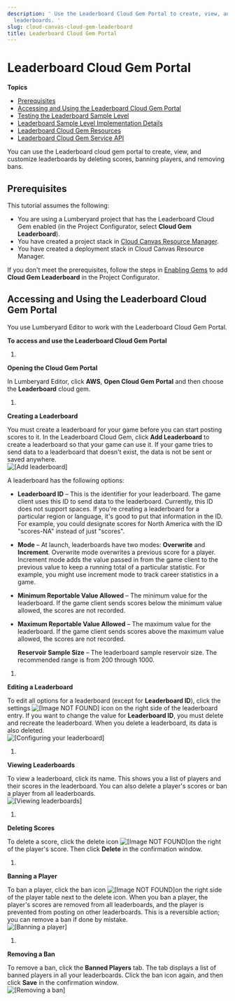 ```yaml
---
description: ' Use the Leaderboard Cloud Gem Portal to create, view, and customize
  leaderboards. '
slug: cloud-canvas-cloud-gem-leaderboard
title: Leaderboard Cloud Gem Portal
---
```

# Leaderboard Cloud Gem Portal<a name="cloud-canvas-cloud-gem-leaderboard"></a>

**Topics**
+ [Prerequisites](#cloud-canvas-cloud-gem-leaderboard-prerequisites)
+ [Accessing and Using the Leaderboard Cloud Gem Portal](#cloud-canvas-cloud-gem-leaderboard-accessing-using)
+ [Testing the Leaderboard Sample Level](cloud-canvas-cloud-gem-leaderboard-testing-the-leaderboard-sample-level.md)
+ [Leaderboard Sample Level Implementation Details](cloud-canvas-cloud-gem-leaderboard-implementation-details.md)
+ [Leaderboard Cloud Gem Resources](cloud-canvas-cloud-gem-leaderboard-resources.md)
+ [Leaderboard Cloud Gem Service API](cloud-canvas-cloud-gem-leaderboard-cloud-gem-service-api.md)

You can use the Leaderboard cloud gem portal to create, view, and customize leaderboards by deleting scores, banning players, and removing bans\.

## Prerequisites<a name="cloud-canvas-cloud-gem-leaderboard-prerequisites"></a>

This tutorial assumes the following:
+ You are using a Lumberyard project that has the Leaderboard Cloud Gem enabled \(in the Project Configurator, select **Cloud Gem Leaderboard**\)\.
+ You have created a project stack in [Cloud Canvas Resource Manager](cloud-canvas-ui-rm-overview.md)\.
+ You have created a deployment stack in Cloud Canvas Resource Manager\.

If you don't meet the prerequisites, follow the steps in [Enabling Gems](gems-system-using-project-configurator.md) to add **Cloud Gem Leaderboard** in the Project Configurator\.

## Accessing and Using the Leaderboard Cloud Gem Portal<a name="cloud-canvas-cloud-gem-leaderboard-accessing-using"></a>

You use Lumberyard Editor to work with the Leaderboard Cloud Gem Portal\.

**To access and use the Leaderboard Cloud Gem Portal**

1. 

**Opening the Cloud Gem Portal**

   In Lumberyard Editor, click **AWS**, **Open Cloud Gem Portal** and then choose the **Leaderboard** cloud gem\.

1. 

**Creating a Leaderboard**

   You must create a leaderboard for your game before you can start posting scores to it\. In the Leaderboard Cloud Gem, click **Add Leaderboard** to create a leaderboard so that your game can use it\. If your game tries to send data to a leaderboard that doesn't exist, the data is not be sent or saved anywhere\.  
![\[Add leaderboard\]](/images/userguide/cloud_canvas/cloud-canvas-cloud-gem-leaderboard-add.png)

   A leaderboard has the following options:
   + **Leaderboard ID** – This is the identifier for your leaderboard\. The game client uses this ID to send data to the leaderboard\. Currently, this ID does not support spaces\. If you're creating a leaderboard for a particular region or language, it's good to put that information in the ID\. For example, you could designate scores for North America with the ID "scores\-NA" instead of just "scores"\.
   + **Mode** – At launch, leaderboards have two modes: **Overwrite** and **Increment**\. Overwrite mode overwrites a previous score for a player\. Increment mode adds the value passed in from the game client to the previous value to keep a running total of a particular statistic\. For example, you might use increment mode to track career statistics in a game\.
   + **Minimum Reportable Value Allowed** – The minimum value for the leaderboard\. If the game client sends scores below the minimum value allowed, the scores are not recorded\.
   + **Maximum Reportable Value Allowed** – The maximum value for the leaderboard\. If the game client sends scores above the maximum value allowed, the scores are not recorded\.

     **Reservoir Sample Size** – The leaderboard sample reservoir size\. The recommended range is from 200 through 1000\.

1. 

**Editing a Leaderboard**

   To edit all options for a leaderboard \(except for **Leaderboard ID**\), click the settings ![\[Image NOT FOUND\]](/images/userguide/cloud_canvas/cloud-canvas-cloud-gem-leaderboard-settings-icon.png) icon on the right side of the leaderboard entry\. If you want to change the value for **Leaderboard ID**, you must delete and recreate the leaderboard\. When you delete a leaderboard, its data is also deleted\.  
![\[Configuring your leaderboard\]](/images/userguide/cloud_canvas/cloud-canvas-cloud-gem-leaderboard-configure.png)

1. 

**Viewing Leaderboards**

   To view a leaderboard, click its name\. This shows you a list of players and their scores in the leaderboard\. You can also delete a player's scores or ban a player from all leaderboards\.  
![\[Viewing leaderboards\]](/images/userguide/cloud_canvas/cloud-canvas-cloud-gem-leaderboard-view.png)

1. 

**Deleting Scores**

   To delete a score, click the delete icon ![\[Image NOT FOUND\]](/images/userguide/cloud_canvas/cloud-canvas-cloud-gem-leaderboard-trash-icon.png)on the right of the player's score\. Then click **Delete** in the confirmation window\.

1. 

**Banning a Player**

   To ban a player, click the ban icon ![\[Image NOT FOUND\]](/images/userguide/cloud_canvas/cloud-canvas-cloud-gem-leaderboard-ban-icon.png)on the right side of the player table next to the delete icon\. When you ban a player, the player's scores are removed from all leaderboards, and the player is prevented from posting on other leaderboards\. This is a reversible action; you can remove a ban if done by mistake\.  
![\[Banning a player\]](/images/userguide/cloud_canvas/cloud-canvas-cloud-gem-leaderboard-ban.png)

1. 

**Removing a Ban**

   To remove a ban, click the **Banned Players** tab\. The tab displays a list of banned players in all your leaderboards\. Click the ban icon again, and then click **Save** in the confirmation window\.  
![\[Removing a ban\]](/images/userguide/cloud_canvas/cloud-canvas-cloud-gem-leaderboard-ban-remove.png)